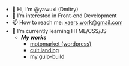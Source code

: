 - 👋 Hi, I’m @yawuxi (Dmitry)
- 👀 I’m interested in Front-end Development
- 📫 How to reach me: xaers.work@gmail.com
- 🌱 I’m currently learning HTML/CSS/JS
   - ___My works___
      - [motomarket (wordpress)](https://motomarket.com.ua/)
      - [cult landing](https://github.com/yawuxi/CULT)
      - [my gulp-build](https://github.com/yawuxi/gulp-build)

<!---
yawuxi/yawuxi is a ✨ special ✨ repository because its `README.md` (this file) appears on your GitHub profile.
You can click the Preview link to take a look at your changes.
--->
